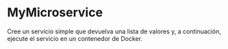 # MyMicroservice
Cree un servicio simple que devuelva una lista de valores y, a continuación, ejecute el servicio en un contenedor de Docker.
